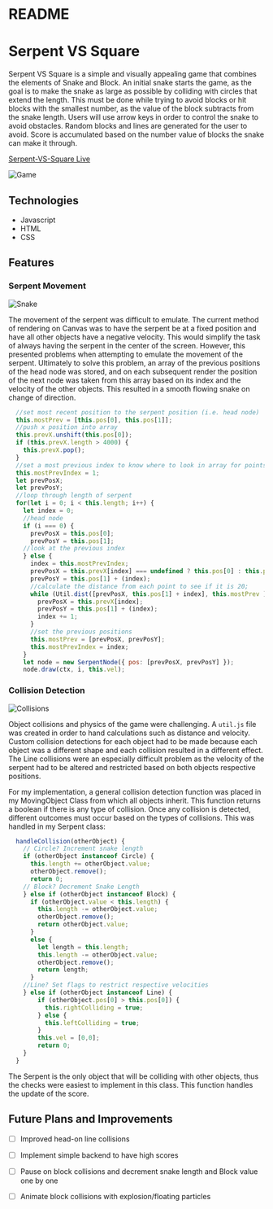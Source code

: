 # README

# Serpent VS Square
Serpent VS Square is a simple and visually appealing game that combines the elements of Snake and Block. An initial snake starts the game, as the goal is to make the snake as large as possible by colliding with circles that extend the length. This must be done while trying to avoid blocks or hit blocks with the smallest number, as the value of the block subtracts from the snake length. Users will use arrow keys in order to control the snake to avoid obstacles. Random blocks and lines are generated for the user to avoid. Score is accumulated based on the number value of blocks the snake can make it through.
 
[Serpent-VS-Square Live](https://raymondlang.github.io/serpent-vs-square/)

![Game](https://s3-us-west-1.amazonaws.com/sonicstratus/serp-v-square.png)

## Technologies
* Javascript
* HTML
* CSS

## Features
### Serpent Movement

![Snake](https://s3-us-west-1.amazonaws.com/sonicstratus/serpvsquare.gif)

The movement of the serpent was difficult to emulate. The current method of rendering on Canvas was to have the serpent be at a fixed position and have all other objects have a negative velocity. This would simplify the task of always having the serpent in the center of the screen. However, this presented problems when attempting to emulate the movement of the serpent. Ultimately to solve this problem, an array of the previous positions of the head node was stored, and on each subsequent render the position of the next node was taken from this array based on its index and the velocity of the other objects. This resulted in a smooth flowing snake on change of direction. 

```javascript
  //set most recent position to the serpent position (i.e. head node)
  this.mostPrev = [this.pos[0], this.pos[1]];
  //push x position into array
  this.prevX.unshift(this.pos[0]);
  if (this.prevX.length > 4000) {
    this.prevX.pop();
  }
  //set a most previous index to know where to look in array for points
  this.mostPrevIndex = 1;
  let prevPosX;
  let prevPosY;
  //loop through length of serpent
  for(let i = 0; i < this.length; i++) {
    let index = 0;
    //head node
    if (i === 0) {
      prevPosX = this.pos[0];
      prevPosY = this.pos[1];
    //look at the previous index
    } else {
      index = this.mostPrevIndex;
      prevPosX = this.prevX[index] === undefined ? this.pos[0] : this.prevX[index];
      prevPosY = this.pos[1] + (index);
      //calculate the distance from each point to see if it is 20;
      while (Util.dist([prevPosX, this.pos[1] + index], this.mostPrev ) < 21) {
        prevPosX = this.prevX[index];
        prevPosY = this.pos[1] + (index);
        index += 1;
      }
      //set the previous positions
      this.mostPrev = [prevPosX, prevPosY];
      this.mostPrevIndex = index;
    }
    let node = new SerpentNode({ pos: [prevPosX, prevPosY] });
    node.draw(ctx, i, this.vel);
```

### Collision Detection
![Collisions](https://s3-us-west-1.amazonaws.com/sonicstratus/collisions.gif)

Object collisions and physics of the game were challenging. A `util.js` file was created in order to hand calculations such as distance and velocity. Custom collision detections for each object had to be made because each object was a different shape and each collision resulted in a different effect. The Line collisions were an especially difficult problem as the velocity of the serpent had to be altered and restricted based on both objects respective positions. 

For my implementation, a general collision detection function was placed in my MovingObject Class from which all objects inherit. This function returns a boolean if there is any type of collision. Once any collision is detected, different outcomes must occur based on the types of collisions. This was handled in my Serpent class: 

```javascript
  handleCollision(otherObject) {
    // Circle? Increment snake length
    if (otherObject instanceof Circle) {
      this.length += otherObject.value;
      otherObject.remove();
      return 0;
    // Block? Decrement Snake Length
    } else if (otherObject instanceof Block) {
      if (otherObject.value < this.length) {
        this.length -= otherObject.value;
        otherObject.remove();
        return otherObject.value;
      }
      else {
        let length = this.length;
        this.length -= otherObject.value;
        otherObject.remove();
        return length;
      }
    //Line? Set flags to restrict respective velocities
    } else if (otherObject instanceof Line) {
        if (otherObject.pos[0] > this.pos[0]) {
          this.rightColliding = true;
        } else {
          this.leftColliding = true;
        }
        this.vel = [0,0];
        return 0;
    }
  }
```
The Serpent is the only object that will be colliding with other objects, thus the checks were easiest to implement in this class. This function handles the update of the score.


## Future Plans and Improvements 

- [ ] Improved head-on line collisions
- [ ] Implement simple backend to have high scores
- [ ] Pause on block collisions and decrement snake length and Block value one by one
- [ ] Animate block collisions with explosion/floating particles





